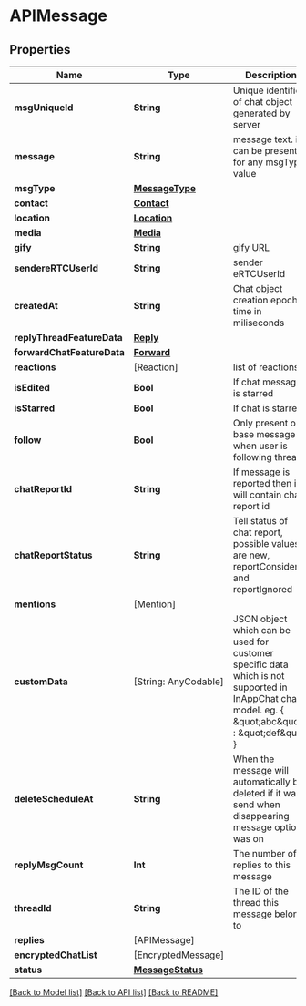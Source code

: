 # APIMessage

## Properties
Name | Type | Description | Notes
------------ | ------------- | ------------- | -------------
**msgUniqueId** | **String** | Unique identified of chat object generated by server | 
**message** | **String** | message text. it can be present for any msgType value | [optional] 
**msgType** | [**MessageType**](MessageType.md) |  | [optional] 
**contact** | [**Contact**](Contact.md) |  | [optional] 
**location** | [**Location**](Location.md) |  | [optional] 
**media** | [**Media**](Media.md) |  | [optional] 
**gify** | **String** | gify URL | [optional] 
**sendereRTCUserId** | **String** | sender eRTCUserId | 
**createdAt** | **String** | Chat object creation epoch time in miliseconds | 
**replyThreadFeatureData** | [**Reply**](Reply.md) |  | [optional] 
**forwardChatFeatureData** | [**Forward**](Forward.md) |  | [optional] 
**reactions** | [Reaction] | list of reactions | [optional] 
**isEdited** | **Bool** | If chat message is starred | [optional] 
**isStarred** | **Bool** | If chat is starred | [optional] 
**follow** | **Bool** | Only present on base message when user is following thread | [optional] 
**chatReportId** | **String** | If message is reported then it will contain chat report id | [optional] 
**chatReportStatus** | **String** | Tell status of chat report, possible values are new, reportConsidered and reportIgnored | [optional] 
**mentions** | [Mention] |  | [optional] 
**customData** | [String: AnyCodable] | JSON object which can be used for customer specific data which is not supported in InAppChat chat model. eg. { \&quot;abc\&quot; : \&quot;def\&quot; } | [optional] 
**deleteScheduleAt** | **String** | When the message will automatically be deleted if it was send when disappearing message option was on | [optional] 
**replyMsgCount** | **Int** | The number of replies to this message | [optional] 
**threadId** | **String** | The ID of the thread this message belongs to | 
**replies** | [APIMessage] |  | [optional] 
**encryptedChatList** | [EncryptedMessage] |  | [optional] 
**status** | [**MessageStatus**](MessageStatus.md) |  | [optional] 

[[Back to Model list]](../README.md#documentation-for-models) [[Back to API list]](../README.md#documentation-for-api-endpoints) [[Back to README]](../README.md)


